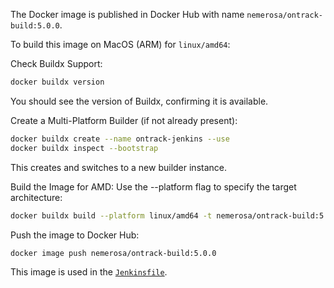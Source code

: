 The Docker image is published in Docker Hub with name `nemerosa/ontrack-build:5.0.0`.

To build this image on MacOS (ARM) for `linux/amd64`:

Check Buildx Support:

```bash
docker buildx version
```

You should see the version of Buildx, confirming it is available.

Create a Multi-Platform Builder (if not already present):

```bash
docker buildx create --name ontrack-jenkins --use
docker buildx inspect --bootstrap
```

This creates and switches to a new builder instance.

Build the Image for AMD: Use the --platform flag to specify the target architecture:

```bash
docker buildx build --platform linux/amd64 -t nemerosa/ontrack-build:5.0.0 --load .
```

Push the image to Docker Hub:

```bash
docker image push nemerosa/ontrack-build:5.0.0
```

This image is used in the [`Jenkinsfile`](../Jenkinsfile).
